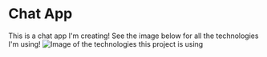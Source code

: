 # Chat App
This is a chat app I'm creating! See the image below for all the technologies I'm using!
![Image of the technologies this project is using](https://github.com/undevable/chat-app/blob/develop/Technlogies.jpg?raw=true)
